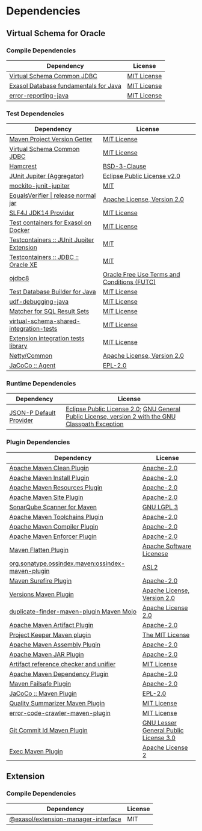 <!-- @formatter:off -->
# Dependencies

## Virtual Schema for Oracle

### Compile Dependencies

| Dependency                                 | License          |
| ------------------------------------------ | ---------------- |
| [Virtual Schema Common JDBC][0]            | [MIT License][1] |
| [Exasol Database fundamentals for Java][2] | [MIT License][3] |
| [error-reporting-java][4]                  | [MIT License][5] |

### Test Dependencies

| Dependency                                      | License                                           |
| ----------------------------------------------- | ------------------------------------------------- |
| [Maven Project Version Getter][6]               | [MIT License][7]                                  |
| [Virtual Schema Common JDBC][0]                 | [MIT License][1]                                  |
| [Hamcrest][8]                                   | [BSD-3-Clause][9]                                 |
| [JUnit Jupiter (Aggregator)][10]                | [Eclipse Public License v2.0][11]                 |
| [mockito-junit-jupiter][12]                     | [MIT][13]                                         |
| [EqualsVerifier \| release normal jar][14]      | [Apache License, Version 2.0][15]                 |
| [SLF4J JDK14 Provider][16]                      | [MIT License][17]                                 |
| [Test containers for Exasol on Docker][18]      | [MIT License][19]                                 |
| [Testcontainers :: JUnit Jupiter Extension][20] | [MIT][21]                                         |
| [Testcontainers :: JDBC :: Oracle XE][20]       | [MIT][21]                                         |
| [ojdbc8][22]                                    | [Oracle Free Use Terms and Conditions (FUTC)][23] |
| [Test Database Builder for Java][24]            | [MIT License][25]                                 |
| [udf-debugging-java][26]                        | [MIT License][27]                                 |
| [Matcher for SQL Result Sets][28]               | [MIT License][29]                                 |
| [virtual-schema-shared-integration-tests][30]   | [MIT License][31]                                 |
| [Extension integration tests library][32]       | [MIT License][33]                                 |
| [Netty/Common][34]                              | [Apache License, Version 2.0][35]                 |
| [JaCoCo :: Agent][36]                           | [EPL-2.0][37]                                     |

### Runtime Dependencies

| Dependency                    | License                                                                                                        |
| ----------------------------- | -------------------------------------------------------------------------------------------------------------- |
| [JSON-P Default Provider][38] | [Eclipse Public License 2.0][39]; [GNU General Public License, version 2 with the GNU Classpath Exception][40] |

### Plugin Dependencies

| Dependency                                              | License                                     |
| ------------------------------------------------------- | ------------------------------------------- |
| [Apache Maven Clean Plugin][41]                         | [Apache-2.0][15]                            |
| [Apache Maven Install Plugin][42]                       | [Apache-2.0][15]                            |
| [Apache Maven Resources Plugin][43]                     | [Apache-2.0][15]                            |
| [Apache Maven Site Plugin][44]                          | [Apache-2.0][15]                            |
| [SonarQube Scanner for Maven][45]                       | [GNU LGPL 3][46]                            |
| [Apache Maven Toolchains Plugin][47]                    | [Apache-2.0][15]                            |
| [Apache Maven Compiler Plugin][48]                      | [Apache-2.0][15]                            |
| [Apache Maven Enforcer Plugin][49]                      | [Apache-2.0][15]                            |
| [Maven Flatten Plugin][50]                              | [Apache Software Licenese][15]              |
| [org.sonatype.ossindex.maven:ossindex-maven-plugin][51] | [ASL2][52]                                  |
| [Maven Surefire Plugin][53]                             | [Apache-2.0][15]                            |
| [Versions Maven Plugin][54]                             | [Apache License, Version 2.0][15]           |
| [duplicate-finder-maven-plugin Maven Mojo][55]          | [Apache License 2.0][56]                    |
| [Apache Maven Artifact Plugin][57]                      | [Apache-2.0][15]                            |
| [Project Keeper Maven plugin][58]                       | [The MIT License][59]                       |
| [Apache Maven Assembly Plugin][60]                      | [Apache-2.0][15]                            |
| [Apache Maven JAR Plugin][61]                           | [Apache-2.0][15]                            |
| [Artifact reference checker and unifier][62]            | [MIT License][63]                           |
| [Apache Maven Dependency Plugin][64]                    | [Apache-2.0][15]                            |
| [Maven Failsafe Plugin][65]                             | [Apache-2.0][15]                            |
| [JaCoCo :: Maven Plugin][66]                            | [EPL-2.0][37]                               |
| [Quality Summarizer Maven Plugin][67]                   | [MIT License][68]                           |
| [error-code-crawler-maven-plugin][69]                   | [MIT License][70]                           |
| [Git Commit Id Maven Plugin][71]                        | [GNU Lesser General Public License 3.0][72] |
| [Exec Maven Plugin][73]                                 | [Apache License 2][15]                      |

## Extension

### Compile Dependencies

| Dependency                                | License |
| ----------------------------------------- | ------- |
| [@exasol/extension-manager-interface][74] | MIT     |

[0]: https://github.com/exasol/virtual-schema-common-jdbc/
[1]: https://github.com/exasol/virtual-schema-common-jdbc/blob/main/LICENSE
[2]: https://github.com/exasol/db-fundamentals-java/
[3]: https://github.com/exasol/db-fundamentals-java/blob/main/LICENSE
[4]: https://github.com/exasol/error-reporting-java/
[5]: https://github.com/exasol/error-reporting-java/blob/main/LICENSE
[6]: https://github.com/exasol/maven-project-version-getter/
[7]: https://github.com/exasol/maven-project-version-getter/blob/main/LICENSE
[8]: http://hamcrest.org/JavaHamcrest/
[9]: https://raw.githubusercontent.com/hamcrest/JavaHamcrest/master/LICENSE
[10]: https://junit.org/junit5/
[11]: https://www.eclipse.org/legal/epl-v20.html
[12]: https://github.com/mockito/mockito
[13]: https://opensource.org/licenses/MIT
[14]: https://www.jqno.nl/equalsverifier
[15]: https://www.apache.org/licenses/LICENSE-2.0.txt
[16]: http://www.slf4j.org
[17]: http://www.opensource.org/licenses/mit-license.php
[18]: https://github.com/exasol/exasol-testcontainers/
[19]: https://github.com/exasol/exasol-testcontainers/blob/main/LICENSE
[20]: https://java.testcontainers.org
[21]: http://opensource.org/licenses/MIT
[22]: https://www.oracle.com/database/technologies/maven-central-guide.html
[23]: https://www.oracle.com/downloads/licenses/oracle-free-license.html
[24]: https://github.com/exasol/test-db-builder-java/
[25]: https://github.com/exasol/test-db-builder-java/blob/main/LICENSE
[26]: https://github.com/exasol/udf-debugging-java/
[27]: https://github.com/exasol/udf-debugging-java/blob/main/LICENSE
[28]: https://github.com/exasol/hamcrest-resultset-matcher/
[29]: https://github.com/exasol/hamcrest-resultset-matcher/blob/main/LICENSE
[30]: https://github.com/exasol/virtual-schema-shared-integration-tests/
[31]: https://github.com/exasol/virtual-schema-shared-integration-tests/blob/main/LICENSE
[32]: https://github.com/exasol/extension-manager/
[33]: https://github.com/exasol/extension-manager/blob/main/LICENSE
[34]: https://netty.io/netty-common/
[35]: https://www.apache.org/licenses/LICENSE-2.0
[36]: https://www.eclemma.org/jacoco/index.html
[37]: https://www.eclipse.org/legal/epl-2.0/
[38]: https://github.com/eclipse-ee4j/jsonp
[39]: https://projects.eclipse.org/license/epl-2.0
[40]: https://projects.eclipse.org/license/secondary-gpl-2.0-cp
[41]: https://maven.apache.org/plugins/maven-clean-plugin/
[42]: https://maven.apache.org/plugins/maven-install-plugin/
[43]: https://maven.apache.org/plugins/maven-resources-plugin/
[44]: https://maven.apache.org/plugins/maven-site-plugin/
[45]: http://docs.sonarqube.org/display/PLUG/Plugin+Library/sonar-scanner-maven/sonar-maven-plugin
[46]: http://www.gnu.org/licenses/lgpl.txt
[47]: https://maven.apache.org/plugins/maven-toolchains-plugin/
[48]: https://maven.apache.org/plugins/maven-compiler-plugin/
[49]: https://maven.apache.org/enforcer/maven-enforcer-plugin/
[50]: https://www.mojohaus.org/flatten-maven-plugin/
[51]: https://sonatype.github.io/ossindex-maven/maven-plugin/
[52]: http://www.apache.org/licenses/LICENSE-2.0.txt
[53]: https://maven.apache.org/surefire/maven-surefire-plugin/
[54]: https://www.mojohaus.org/versions/versions-maven-plugin/
[55]: https://basepom.github.io/duplicate-finder-maven-plugin
[56]: http://www.apache.org/licenses/LICENSE-2.0.html
[57]: https://maven.apache.org/plugins/maven-artifact-plugin/
[58]: https://github.com/exasol/project-keeper/
[59]: https://github.com/exasol/project-keeper/blob/main/LICENSE
[60]: https://maven.apache.org/plugins/maven-assembly-plugin/
[61]: https://maven.apache.org/plugins/maven-jar-plugin/
[62]: https://github.com/exasol/artifact-reference-checker-maven-plugin/
[63]: https://github.com/exasol/artifact-reference-checker-maven-plugin/blob/main/LICENSE
[64]: https://maven.apache.org/plugins/maven-dependency-plugin/
[65]: https://maven.apache.org/surefire/maven-failsafe-plugin/
[66]: https://www.jacoco.org/jacoco/trunk/doc/maven.html
[67]: https://github.com/exasol/quality-summarizer-maven-plugin/
[68]: https://github.com/exasol/quality-summarizer-maven-plugin/blob/main/LICENSE
[69]: https://github.com/exasol/error-code-crawler-maven-plugin/
[70]: https://github.com/exasol/error-code-crawler-maven-plugin/blob/main/LICENSE
[71]: https://github.com/git-commit-id/git-commit-id-maven-plugin
[72]: http://www.gnu.org/licenses/lgpl-3.0.txt
[73]: https://www.mojohaus.org/exec-maven-plugin
[74]: https://registry.npmjs.org/@exasol/extension-manager-interface/-/extension-manager-interface-0.4.3.tgz
